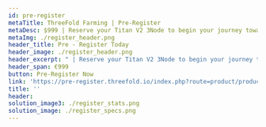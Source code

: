 ```yaml
---
id: pre-register
metaTitle: ThreeFold Farming | Pre-Register
metaDesc: $999 | Reserve your Titan V2 3Node to begin your journey towards generating income by selling capacity.
metaImg: ./register_header.png
header_title: Pre - Register Today
header_image: ./register_header.png
header_excerpt: " | Reserve your Titan V2 3Node to begin your journey towards generating income by selling capacity. Limited 3Nodes are open to reservation before June 30th, 2021."
header_span: €999 
button: Pre-Register Now
link: 'https://pre-register.threefold.io/index.php?route=product/product&path=59&product_id=50'
title: ''
header: 
solution_image3: ./register_stats.png
solution_image: ./register_specs.png
---
```


<!-- pricing_plansMain: participate_pricing
pricingPlans: [plan1]
plans: [sec1, sec2, sec3] -->
